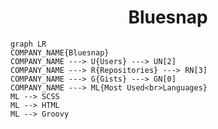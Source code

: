 <h1 align="center">Bluesnap</h1>

```mermaid
graph LR
COMPANY_NAME{Bluesnap}
COMPANY_NAME ---> U{Users} ---> UN[2]
COMPANY_NAME ---> R{Repositories} ---> RN[3]
COMPANY_NAME ---> G{Gists} ---> GN[0]
COMPANY_NAME ---> ML{Most Used<br>Languages}
ML --> SCSS
ML --> HTML
ML --> Groovy
```
